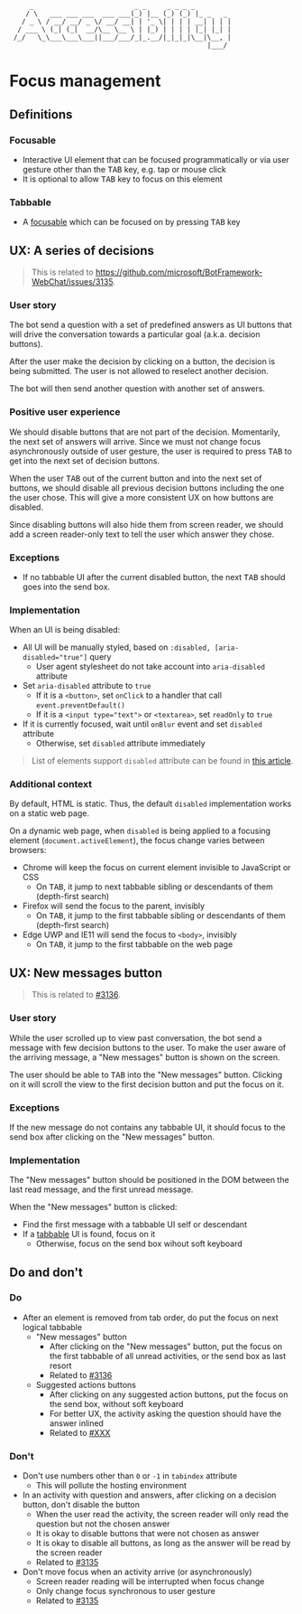 ```
     _                         _ _     _ _ _ _
    / \   ___ ___ ___  ___ ___(_) |__ (_) (_) |_ _   _
   / _ \ / __/ __/ _ \/ __/ __| | '_ \| | | | __| | | |
  / ___ \ (_| (_|  __/\__ \__ \ | |_) | | | | |_| |_| |
 /_/   \_\___\___\___||___/___/_|_.__/|_|_|_|\__|\__, |
                                                 |___/
```

<!--
Standard by Glenn Chappell & Ian Chai 3/93 -- based on Frank's .sig
Includes ISO Latin-1
figlet release 2.1 -- 12 Aug 1994
Modified for figlet 2.2 by John Cowan <cowan@ccil.org>
  to add Latin-{2,3,4,5} support (Unicode U+0100-017F).
Permission is hereby given to modify this font, as long as the
modifier's name is placed on a comment line.

Modified by Paul Burton  12/96 to include new parameter
supported by FIGlet and FIGWin.  May also be slightly modified for better use
of new full-width/kern/smush alternatives, but default output is NOT changed.

Font modified May 20, 2012 by patorjk to add the 0xCA0 character
-->

# Focus management

## Definitions

### Focusable

-  Interactive UI element that can be focused programmatically or via user gesture other than the <kbd>TAB</kbd> key, e.g. tap or mouse click
-  It is optional to allow <kbd>TAB</kbd> key to focus on this element

### Tabbable

-  A [focusable](#focusable) which can be focused on by pressing <kbd>TAB</kbd> key

## UX: A series of decisions

> This is related to https://github.com/microsoft/BotFramework-WebChat/issues/3135.

### User story

The bot send a question with a set of predefined answers as UI buttons that will drive the conversation towards a particular goal (a.k.a. decision buttons).

After the user make the decision by clicking on a button, the decision is being submitted. The user is not allowed to reselect another decision.

The bot will then send another question with another set of answers.

### Positive user experience

We should disable buttons that are not part of the decision. Momentarily, the next set of answers will arrive. Since we must not change focus asynchronously outside of user gesture, the user is required to press <kbd>TAB</kbd> to get into the next set of decision buttons.

When the user <kbd>TAB</kbd> out of the current button and into the next set of buttons, we should disable all previous decision buttons including the one the user chose. This will give a more consistent UX on how buttons are disabled.

Since disabling buttons will also hide them from screen reader, we should add a screen reader-only text to tell the user which answer they chose.

### Exceptions

-  If no tabbable UI after the current disabled button, the next <kbd>TAB</kbd> should goes into the send box.

### Implementation

When an UI is being disabled:

-  All UI will be manually styled, based on `:disabled, [aria-disabled="true"]` query
   -  User agent stylesheet do not take account into `aria-disabled` attribute
-  Set `aria-disabled` attribute to `true`
   -  If it is a `<button>`, set `onClick` to a handler that call `event.preventDefault()`
   -  If it is a `<input type="text">` or `<textarea>`, set `readOnly` to `true`
-  If it is currently focused, wait until `onBlur` event and set `disabled` attribute
   -  Otherwise, set `disabled` attribute immediately

> List of elements support `disabled` attribute can be found in [this article](https://developer.mozilla.org/en-US/docs/Web/HTML/Attributes/disabled).

### Additional context

By default, HTML is static. Thus, the default `disabled` implementation works on a static web page.

On a dynamic web page, when `disabled` is being applied to a focusing element (`document.activeElement`), the focus change varies between browsers:

-  Chrome will keep the focus on current element invisible to JavaScript or CSS
   -  On <kbd>TAB</kbd>, it jump to next tabbable sibling or descendants of them (depth-first search)
-  Firefox will send the focus to the parent, invisibly
   -  On <kbd>TAB</kbd>, it jump to the first tabbable sibling or descendants of them (depth-first search)
-  Edge UWP and IE11 will send the focus to `<body>`, invisibly
   -  On <kbd>TAB</kbd>, it jump to the first tabbable on the web page

## UX: New messages button

> This is related to [#3136](https://github.com/microsoft/BotFramework-WebChat/issues/3136).

### User story

While the user scrolled up to view past conversation, the bot send a message with few decision buttons to the user. To make the user aware of the arriving message, a "New messages" button is shown on the screen.

The user should be able to <kbd>TAB</kbd> into the "New messages" button. Clicking on it will scroll the view to the first decision button and put the focus on it.

### Exceptions

If the new message do not contains any tabbable UI, it should focus to the send box after clicking on the "New messages" button.

### Implementation

The "New messages" button should be positioned in the DOM between the last read message, and the first unread message.

When the "New messages" button is clicked:

-  Find the first message with a tabbable UI self or descendant
-  If a [tabbable](#tabbable) UI is found, focus on it
   -  Otherwise, focus on the send box wihout soft keyboard

## Do and don't

### Do

-  After an element is removed from tab order, do put the focus on next logical tabbable
   -  "New messages" button
      -  After clicking on the "New messages" button, put the focus on the first tabbable of all unread activities, or the send box as last resort
      -  Related to [#3136](https://github.com/microsoft/BotFramework-WebChat/issues/3136)
   -  Suggested actions buttons
      -  After clicking on any suggested action buttons, put the focus on the send box, without soft keyboard
      -  For better UX, the activity asking the question should have the answer inlined
      -  Related to [#XXX](https://github.com/microsoft/BotFramework-WebChat/issues/XXX)

### Don't

-  Don't use numbers other than `0` or `-1` in `tabindex` attribute
   -  This will pollute the hosting environment
-  In an activity with question and answers, after clicking on a decision button, don't disable the button
   -  When the user read the activity, the screen reader will only read the question but not the chosen answer
   -  It is okay to disable buttons that were not chosen as answer
   -  It is okay to disable all buttons, as long as the answer will be read by the screen reader
   -  Related to [#3135](https://github.com/microsoft/BotFramework-WebChat/issues/3135)
-  Don't move focus when an activity arrive (or asynchronously)
   -  Screen reader reading will be interrupted when focus change
   -  Only change focus synchronous to user gesture
   -  Related to [#3135](https://github.com/microsoft/BotFramework-WebChat/issues/3135)
